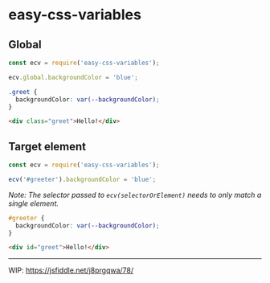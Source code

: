 # easy-css-variables

## Global

```js
const ecv = require('easy-css-variables');

ecv.global.backgroundColor = 'blue';
```

```css
.greet {
  backgroundColor: var(--backgroundColor);
}
```

```html
<div class="greet">Hello!</div>
```


## Target element

```js
const ecv = require('easy-css-variables');

ecv('#greeter').backgroundColor = 'blue';
```

_Note: The selector passed to `ecv(selectorOrElement)` needs to only match a single element._

```css
#greeter {
  backgroundColor: var(--backgroundColor);
}
```

```html
<div id="greet">Hello!</div>
```

---

WIP: https://jsfiddle.net/j8prgqwa/78/
